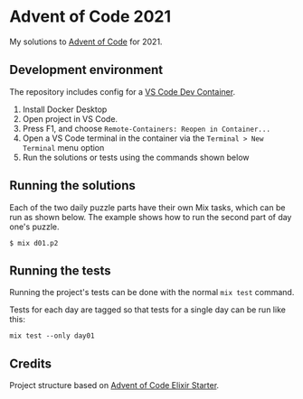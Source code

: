 # Advent of Code 2021

My solutions to [Advent of Code](https://adventofcode.com/2021) for 2021.

## Development environment

The repository includes config for a [VS Code Dev Container](https://code.visualstudio.com/docs/remote/create-dev-container/).

1. Install Docker Desktop
2. Open project in VS Code.
3. Press F1, and choose `Remote-Containers: Reopen in Container...`
4. Open a VS Code terminal in the container via the `Terminal > New Terminal` menu option
5. Run the solutions or tests using the commands shown below

## Running the solutions

Each of the two daily puzzle parts have their own Mix tasks, which can be run as shown below. The example shows how to run the second part of day one's puzzle.

```
$ mix d01.p2
```

## Running the tests

Running the project's tests can be done with the normal `mix test` command.

Tests for each day are tagged so that tests for a single day can be run like this:

```
mix test --only day01
```

## Credits

Project structure based on [Advent of Code Elixir Starter](https://github.com/mhanberg/advent-of-code-elixir-starter).
